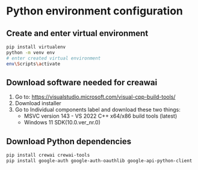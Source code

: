 # Python environment configuration

## Create and enter virtual environment
```bash
pip install virtualenv 
python -m venv env
# enter created virtual environment
env\Scripts\activate
```

## Download software needed for creawai
1. Go to: https://visualstudio.microsoft.com/visual-cpp-build-tools/
2. Download installer
3. Go to Individual components label and download these two things:
    - MSVC version 143 - VS 2022 C++ x64/x86 build tools (latest)
    - Windows 11 SDK(10.0.ver_nr.0)

## Download Python dependencies
```bash
pip install crewai crewai-tools
pip install google-auth google-auth-oauthlib google-api-python-client
```
